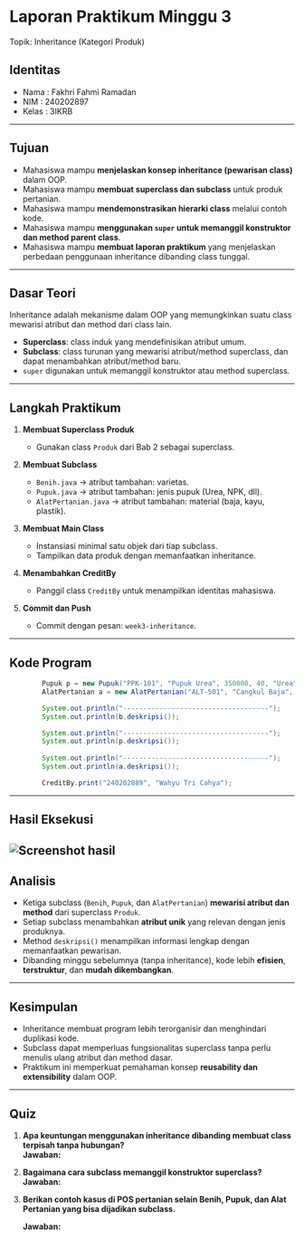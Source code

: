 # Laporan Praktikum Minggu 3
Topik: Inheritance (Kategori Produk)

## Identitas
- Nama  : Fakhri Fahmi Ramadan
- NIM   : 240202897
- Kelas : 3IKRB

---

## Tujuan
- Mahasiswa mampu **menjelaskan konsep inheritance (pewarisan class)** dalam OOP.  
- Mahasiswa mampu **membuat superclass dan subclass** untuk produk pertanian.  
- Mahasiswa mampu **mendemonstrasikan hierarki class** melalui contoh kode.  
- Mahasiswa mampu **menggunakan `super` untuk memanggil konstruktor dan method parent class**.  
- Mahasiswa mampu **membuat laporan praktikum** yang menjelaskan perbedaan penggunaan inheritance dibanding class tunggal.  

---

## Dasar Teori
Inheritance adalah mekanisme dalam OOP yang memungkinkan suatu class mewarisi atribut dan method dari class lain.  
- **Superclass**: class induk yang mendefinisikan atribut umum.  
- **Subclass**: class turunan yang mewarisi atribut/method superclass, dan dapat menambahkan atribut/method baru.  
- `super` digunakan untuk memanggil konstruktor atau method superclass.  

---

## Langkah Praktikum
1. **Membuat Superclass Produk**  
   - Gunakan class `Produk` dari Bab 2 sebagai superclass.  

2. **Membuat Subclass**  
   - `Benih.java` → atribut tambahan: varietas.  
   - `Pupuk.java` → atribut tambahan: jenis pupuk (Urea, NPK, dll).  
   - `AlatPertanian.java` → atribut tambahan: material (baja, kayu, plastik).  

3. **Membuat Main Class**  
   - Instansiasi minimal satu objek dari tiap subclass.  
   - Tampilkan data produk dengan memanfaatkan inheritance.  

4. **Menambahkan CreditBy**  
   - Panggil class `CreditBy` untuk menampilkan identitas mahasiswa.  

5. **Commit dan Push**  
   - Commit dengan pesan: `week3-inheritance`.  

---

## Kode Program
```java
        Pupuk p = new Pupuk("PPK-101", "Pupuk Urea", 350000, 40, "Urea");
        AlatPertanian a = new AlatPertanian("ALT-501", "Cangkul Baja", 90000, 15, "Baja");

        System.out.println("------------------------------------");
        System.out.println(b.deskripsi());

        System.out.println("------------------------------------");
        System.out.println(p.deskripsi());
        
        System.out.println("------------------------------------");
        System.out.println(a.deskripsi());

        CreditBy.print("240202889", "Wahyu Tri Cahya");
```
---

## Hasil Eksekusi
![Screenshot hasil](<img width="946" height="354" alt="Screenshot 2025-10-26 013309" src="https://github.com/user-attachments/assets/894a3488-8c04-4350-b54a-e5a48b7630f2" />
)
---

## Analisis
- Ketiga subclass (`Benih`, `Pupuk`, dan `AlatPertanian`) **mewarisi atribut dan method** dari superclass `Produk`.  
- Setiap subclass menambahkan **atribut unik** yang relevan dengan jenis produknya.  
- Method `deskripsi()` menampilkan informasi lengkap dengan memanfaatkan pewarisan.  
- Dibanding minggu sebelumnya (tanpa inheritance), kode lebih **efisien**, **terstruktur**, dan **mudah dikembangkan**. 
---

## Kesimpulan
- Inheritance membuat program lebih terorganisir dan menghindari duplikasi kode.  
- Subclass dapat memperluas fungsionalitas superclass tanpa perlu menulis ulang atribut dan method dasar.  
- Praktikum ini memperkuat pemahaman konsep **reusability dan extensibility** dalam OOP.  
---

## Quiz
1. **Apa keuntungan menggunakan inheritance dibanding membuat class terpisah tanpa hubungan?**  
   **Jawaban:**  

2. **Bagaimana cara subclass memanggil konstruktor superclass?**  
   **Jawaban:** 

3. **Berikan contoh kasus di POS pertanian selain Benih, Pupuk, dan Alat Pertanian yang bisa dijadikan subclass.**  

   **Jawaban:** 
